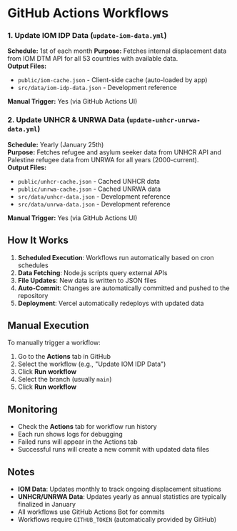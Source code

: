# GitHub Actions Workflows

### 1. Update IOM IDP Data (`update-iom-data.yml`)
**Schedule:** 1st of each month
**Purpose:** Fetches internal displacement data from IOM DTM API for all 53 countries with available data.  
**Output Files:**
- `public/iom-cache.json` - Client-side cache (auto-loaded by app)
- `src/data/iom-idp-data.json` - Development reference

**Manual Trigger:** Yes (via GitHub Actions UI)

### 2. Update UNHCR & UNRWA Data (`update-unhcr-unrwa-data.yml`)
**Schedule:** Yearly (January 25th)  
**Purpose:** Fetches refugee and asylum seeker data from UNHCR API and Palestine refugee data from UNRWA for all years (2000-current).  
**Output Files:**
- `public/unhcr-cache.json` - Cached UNHCR data
- `public/unrwa-cache.json` - Cached UNRWA data
- `src/data/unhcr-data.json` - Development reference
- `src/data/unrwa-data.json` - Development reference

**Manual Trigger:** Yes (via GitHub Actions UI)

## How It Works

1. **Scheduled Execution**: Workflows run automatically based on cron schedules
2. **Data Fetching**: Node.js scripts query external APIs
3. **File Updates**: New data is written to JSON files
4. **Auto-Commit**: Changes are automatically committed and pushed to the repository
5. **Deployment**: Vercel automatically redeploys with updated data

## Manual Execution

To manually trigger a workflow:

1. Go to the **Actions** tab in GitHub
2. Select the workflow (e.g., "Update IOM IDP Data")
3. Click **Run workflow**
4. Select the branch (usually `main`)
5. Click **Run workflow**

## Monitoring

- Check the **Actions** tab for workflow run history
- Each run shows logs for debugging
- Failed runs will appear in the Actions tab
- Successful runs will create a new commit with updated data files

## Notes

- **IOM Data**: Updates monthly to track ongoing displacement situations
- **UNHCR/UNRWA Data**: Updates yearly as annual statistics are typically finalized in January
- All workflows use GitHub Actions Bot for commits
- Workflows require `GITHUB_TOKEN` (automatically provided by GitHub)

